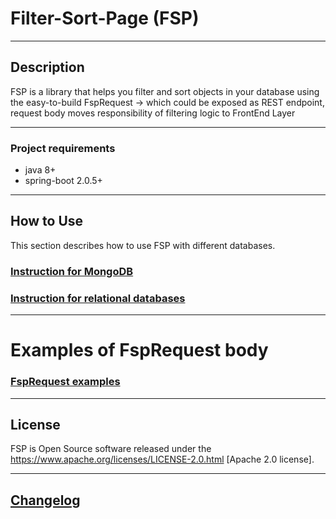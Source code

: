 # Filter-Sort-Page (FSP)

---
## Description

FSP is a library that helps you filter and sort objects in your database using the 
easy-to-build FspRequest &rarr; which could be exposed as REST endpoint, request body 
moves responsibility of filtering logic to FrontEnd Layer

---

### Project requirements
+ java 8+
+ spring-boot 2.0.5+

---
## How to Use

This section describes how to use FSP with different databases.

### [Instruction for MongoDB](mongodb_instruction.md)

### [Instruction for relational databases](relational_instruction.md)

---

# Examples of FspRequest body
### [FspRequest examples](example_operations.md)

---

## License
FSP is Open Source software released under the
https://www.apache.org/licenses/LICENSE-2.0.html [Apache 2.0 license].

---
## [Changelog](changelog.md)
